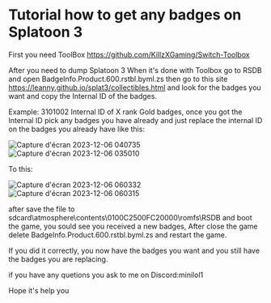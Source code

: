# Tutorial how to get any badges on Splatoon 3



First you need ToolBox https://github.com/KillzXGaming/Switch-Toolbox

After you need to dump Splatoon 3 When it's done with Toolbox go to RSDB and open BadgeInfo.Product.600.rstbl.byml.zs then go to this site https://leanny.github.io/splat3/collectibles.html and look for the badges you want and copy the Internal ID of the badges. 

Example: 3101002 Internal ID of X rank Gold badges, once you got the Internal ID pick any badges you have already and just replace the internal ID on the badges you already have like this:

![Capture d'écran 2023-12-06 040735](https://github.com/MiniLol1/Splatoon-3-Hacks/assets/100243109/e7886a2d-cb99-4123-a898-184bab7ddb6c)
![Capture d'écran 2023-12-06 035010](https://github.com/MiniLol1/Splatoon-3-Hacks/assets/100243109/43564a80-c9ef-48ca-a798-5cd9943158b2)

To this:

![Capture d'écran 2023-12-06 060332](https://github.com/MiniLol1/Splatoon-3-Hacks/assets/100243109/18d4caf9-1d92-4dff-9834-3a7fd746357f)
![Capture d'écran 2023-12-06 060315](https://github.com/MiniLol1/Splatoon-3-Hacks/assets/100243109/46bd3afc-f92f-47e3-8d9c-5234ef708f7b)


after save the file to sdcard\atmosphere\contents\0100C2500FC20000\romfs\RSDB and boot the game, you sould see you received a new badges, After close the game delete BadgeInfo.Product.600.rstbl.byml.zs and restart the game.

 If you did it correctly, you now have the badges you want and you still have the badges you are replacing.

if you have any quetions you ask to me on Discord:minilol1

Hope it's help you
